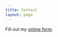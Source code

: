 ```yaml
--- 
title: Contact	
layout: page
---
```


<div id="wufoo-m7x3r3">
Fill out my <a href="https://joachimvdh.wufoo.com/forms/m7x3r3">online form</a>.
</div>
<script type="text/javascript">var m7x3r3;(function(d, t) {
var s = d.createElement(t), options = {
'userName':'joachimvdh', 
'formHash':'m7x3r3', 
'autoResize':true,
'height':'437',
'async':true,
'header':'show'};
s.src = 'https://wufoo.com/scripts/embed/form.js';
s.onload = s.onreadystatechange = function() {
var rs = this.readyState; if (rs) if (rs != 'complete') if (rs != 'loaded') return;
try { m7x3r3 = new WufooForm();m7x3r3.initialize(options);m7x3r3.display(); } catch (e) {}};
var scr = d.getElementsByTagName(t)[0], par = scr.parentNode; par.insertBefore(s, scr);
})(document, 'script');</script>
